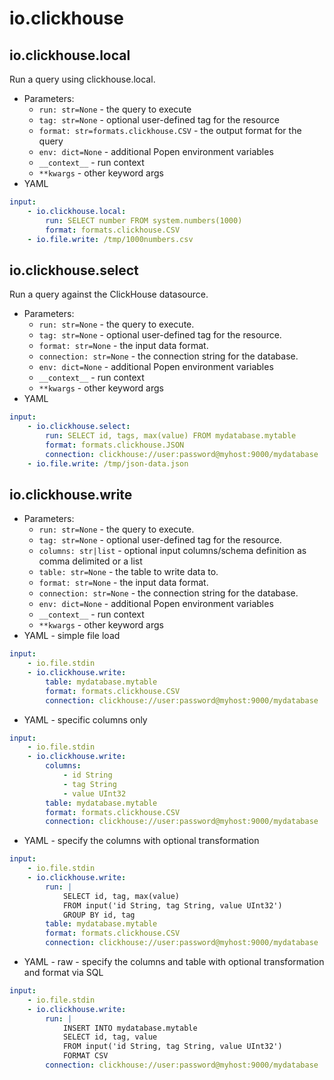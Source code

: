 # io.clickhouse

## io.clickhouse.local

Run a query using clickhouse.local.

* Parameters:
    * `run: str=None` - the query to execute
    * `tag: str=None` - optional user-defined tag for the resource
    * `format: str=formats.clickhouse.CSV` - the output format for the query
    * `env: dict=None` - additional Popen environment variables
    * `__context__` - run context
    * `**kwargs` - other keyword args
* YAML

```yaml
input:
    - io.clickhouse.local:
        run: SELECT number FROM system.numbers(1000)
        format: formats.clickhouse.CSV
    - io.file.write: /tmp/1000numbers.csv
```

## io.clickhouse.select

Run a query against the ClickHouse datasource.

* Parameters:
    * `run: str=None` - the query to execute.
    * `tag: str=None` - optional user-defined tag for the resource.
    * `format: str=None` - the input data format.
    * `connection: str=None` - the connection string for the database.
    * `env: dict=None` - additional Popen environment variables
    * `__context__` - run context
    * `**kwargs` - other keyword args
* YAML

```yaml
input:
    - io.clickhouse.select:
        run: SELECT id, tags, max(value) FROM mydatabase.mytable
        format: formats.clickhouse.JSON
        connection: clickhouse://user:password@myhost:9000/mydatabase
    - io.file.write: /tmp/json-data.json
```

## io.clickhouse.write

* Parameters:
    * `run: str=None` - the query to execute.
    * `tag: str=None` - optional user-defined tag for the resource.
    * `columns: str|list` - optional input columns/schema definition as comma delimited or a list
    * `table: str=None` - the table to write data to.
    * `format: str=None` - the input data format.
    * `connection: str=None` - the connection string for the database.
    * `env: dict=None` - additional Popen environment variables
    * `__context__` - run context
    * `**kwargs` - other keyword args
* YAML - simple file load

```yaml
input:
    - io.file.stdin
    - io.clickhouse.write:
        table: mydatabase.mytable
        format: formats.clickhouse.CSV
        connection: clickhouse://user:password@myhost:9000/mydatabase
```

* YAML - specific columns only

```yaml
input:
    - io.file.stdin
    - io.clickhouse.write:
        columns:
            - id String
            - tag String
            - value UInt32
        table: mydatabase.mytable
        format: formats.clickhouse.CSV
        connection: clickhouse://user:password@myhost:9000/mydatabase
```

* YAML - specify the columns with optional transformation

```yaml
input:
    - io.file.stdin
    - io.clickhouse.write:
        run: |
            SELECT id, tag, max(value)
            FROM input('id String, tag String, value UInt32')
            GROUP BY id, tag
        table: mydatabase.mytable
        format: formats.clickhouse.CSV
        connection: clickhouse://user:password@myhost:9000/mydatabase
```

* YAML - raw - specify the columns and table with optional transformation and 
format via SQL

```yaml
input:
    - io.file.stdin
    - io.clickhouse.write:
        run: |
            INSERT INTO mydatabase.mytable 
            SELECT id, tag, value 
            FROM input('id String, tag String, value UInt32') 
            FORMAT CSV
        connection: clickhouse://user:password@myhost:9000/mydatabase
```
